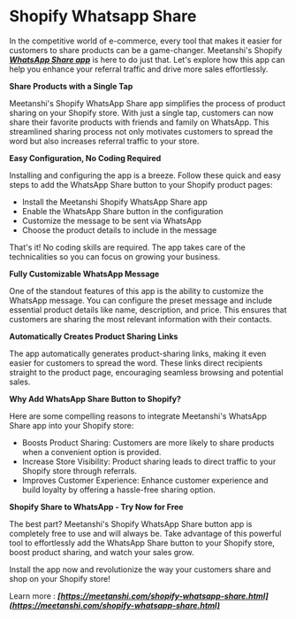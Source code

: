 # Shopify Whatsapp Share

In the competitive world of e-commerce, every tool that makes it easier for customers to share products can be a game-changer. Meetanshi's Shopify ***[WhatsApp Share app](https://meetanshi.com/shopify-whatsapp-share.html)*** is here to do just that. Let's explore how this app can help you enhance your referral traffic and drive more sales effortlessly.

**Share Products with a Single Tap**

Meetanshi's Shopify WhatsApp Share app simplifies the process of product sharing on your Shopify store. With just a single tap, customers can now share their favorite products with friends and family on WhatsApp. This streamlined sharing process not only motivates customers to spread the word but also increases referral traffic to your store.

**Easy Configuration, No Coding Required**

Installing and configuring the app is a breeze. Follow these quick and easy steps to add the WhatsApp Share button to your Shopify product pages:

* Install the Meetanshi Shopify WhatsApp Share app
* Enable the WhatsApp Share button in the configuration
* Customize the message to be sent via WhatsApp
* Choose the product details to include in the message

That's it! No coding skills are required. The app takes care of the technicalities so you can focus on growing your business.

**Fully Customizable WhatsApp Message**

One of the standout features of this app is the ability to customize the WhatsApp message. You can configure the preset message and include essential product details like name, description, and price. This ensures that customers are sharing the most relevant information with their contacts.

**Automatically Creates Product Sharing Links**

The app automatically generates product-sharing links, making it even easier for customers to spread the word. These links direct recipients straight to the product page, encouraging seamless browsing and potential sales.

**Why Add WhatsApp Share Button to Shopify?**

Here are some compelling reasons to integrate Meetanshi's WhatsApp Share app into your Shopify store:

* Boosts Product Sharing: Customers are more likely to share products when a convenient option is provided.
* Increase Store Visibility: Product sharing leads to direct traffic to your Shopify store through referrals.
* Improves Customer Experience: Enhance customer experience and build loyalty by offering a hassle-free sharing option.

**Shopify Share to WhatsApp - Try Now for Free**

The best part? Meetanshi's Shopify WhatsApp Share button app is completely free to use and will always be. Take advantage of this powerful tool to effortlessly add the WhatsApp Share button to your Shopify store, boost product sharing, and watch your sales grow.

Install the app now and revolutionize the way your customers share and shop on your Shopify store!

Learn more : ***[https://meetanshi.com/shopify-whatsapp-share.html](https://meetanshi.com/shopify-whatsapp-share.html)***
